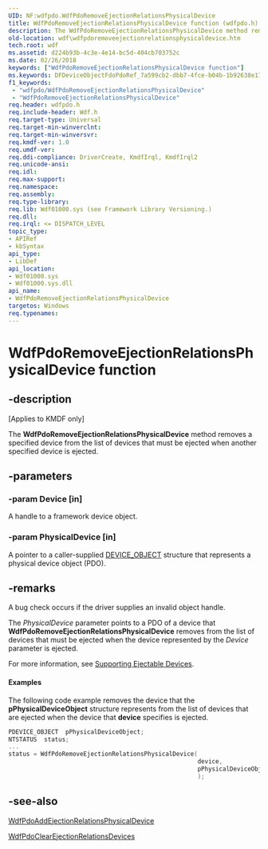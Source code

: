 ```yaml
---
UID: NF:wdfpdo.WdfPdoRemoveEjectionRelationsPhysicalDevice
title: WdfPdoRemoveEjectionRelationsPhysicalDevice function (wdfpdo.h)
description: The WdfPdoRemoveEjectionRelationsPhysicalDevice method removes a specified device from the list of devices that must be ejected when another specified device is ejected.
old-location: wdf\wdfpdoremoveejectionrelationsphysicaldevice.htm
tech.root: wdf
ms.assetid: d224b93b-4c3e-4e14-bc5d-404cb703752c
ms.date: 02/26/2018
keywords: ["WdfPdoRemoveEjectionRelationsPhysicalDevice function"]
ms.keywords: DFDeviceObjectFdoPdoRef_7a599cb2-dbb7-4fce-b04b-1b92638e17de.xml, WdfPdoRemoveEjectionRelationsPhysicalDevice, WdfPdoRemoveEjectionRelationsPhysicalDevice method, kmdf.wdfpdoremoveejectionrelationsphysicaldevice, wdf.wdfpdoremoveejectionrelationsphysicaldevice, wdfpdo/WdfPdoRemoveEjectionRelationsPhysicalDevice
f1_keywords:
 - "wdfpdo/WdfPdoRemoveEjectionRelationsPhysicalDevice"
 - "WdfPdoRemoveEjectionRelationsPhysicalDevice"
req.header: wdfpdo.h
req.include-header: Wdf.h
req.target-type: Universal
req.target-min-winverclnt: 
req.target-min-winversvr: 
req.kmdf-ver: 1.0
req.umdf-ver: 
req.ddi-compliance: DriverCreate, KmdfIrql, KmdfIrql2
req.unicode-ansi: 
req.idl: 
req.max-support: 
req.namespace: 
req.assembly: 
req.type-library: 
req.lib: Wdf01000.sys (see Framework Library Versioning.)
req.dll: 
req.irql: <= DISPATCH_LEVEL
topic_type:
- APIRef
- kbSyntax
api_type:
- LibDef
api_location:
- Wdf01000.sys
- Wdf01000.sys.dll
api_name:
- WdfPdoRemoveEjectionRelationsPhysicalDevice
targetos: Windows
req.typenames: 
---
```


# WdfPdoRemoveEjectionRelationsPhysicalDevice function


## -description


<p class="CCE_Message">[Applies to KMDF only]</p>

The <b>WdfPdoRemoveEjectionRelationsPhysicalDevice</b> method removes a specified device from the list of devices that must be ejected when another specified device is ejected. 


## -parameters




### -param Device [in]

A handle to a framework device object.


### -param PhysicalDevice [in]

A pointer to a caller-supplied <a href="https://docs.microsoft.com/windows-hardware/drivers/ddi/wdm/ns-wdm-_device_object">DEVICE_OBJECT</a> structure that represents a physical device object (PDO).


## -remarks

A bug check occurs if the driver supplies an invalid object handle.




The <i>PhysicalDevice</i> parameter points to a PDO of a device that <b>WdfPdoRemoveEjectionRelationsPhysicalDevice</b> removes from the list of devices that must be ejected when the device represented by the <i>Device</i> parameter is ejected.

For more information, see <a href="https://docs.microsoft.com/windows-hardware/drivers/wdf/supporting-ejectable-devices">Supporting Ejectable Devices</a>.


#### Examples

The following code example removes the device that the <b>pPhysicalDeviceObject</b> structure represents from the list of devices that are ejected when the device that <b>device</b> specifies is ejected.

```cpp
PDEVICE_OBJECT  pPhysicalDeviceObject;
NTSTATUS  status;
...
status = WdfPdoRemoveEjectionRelationsPhysicalDevice(
                                                     device,
                                                     pPhysicalDeviceObject
                                                     );
```



## -see-also




<a href="https://docs.microsoft.com/windows-hardware/drivers/ddi/wdfpdo/nf-wdfpdo-wdfpdoaddejectionrelationsphysicaldevice">WdfPdoAddEjectionRelationsPhysicalDevice</a>



<a href="https://docs.microsoft.com/windows-hardware/drivers/ddi/wdfpdo/nf-wdfpdo-wdfpdoclearejectionrelationsdevices">WdfPdoClearEjectionRelationsDevices</a>
 

 

